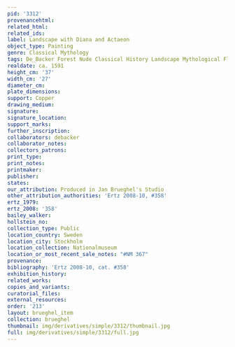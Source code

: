 ```yaml
---
pid: '3312'
provenancehtml:
related_html:
related_ids:
label: Landscape with Diana and Actaeon
object_type: Painting
genre: Classical Mythology
tags: De_Backer Forest Nude Classical History Landscape Mythological Flowers
realdate: ca. 1591
height_cm: '37'
width_cm: '27'
diameter_cm:
plate_dimensions:
support: Copper
drawing_medium:
signature:
signature_location:
support_marks:
further_inscription:
collaborators: debacker
collaborator_notes:
collectors_patrons:
print_type:
print_notes:
printmaker:
publisher:
states:
our_attribution: Produced in Jan Brueghel's Studio
other_attribution_authorities: 'Ertz 2008-10, #358'
ertz_1979:
ertz_2008: '358'
bailey_walker:
hollstein_no:
collection_type: Public
location_country: Sweden
location_city: Stockholm
location_collection: Nationalmuseum
location_or_most_recent_sale_notes: "#NM 367"
provenance:
bibliography: 'Ertz 2008-10, cat. #358'
exhibition_history:
related_works:
copies_and_variants:
curatorial_files:
external_resources:
order: '213'
layout: brueghel_item
collection: brueghel
thumbnail: img/derivatives/simple/3312/thumbnail.jpg
full: img/derivatives/simple/3312/full.jpg
---
```

